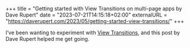 +++
title = "Getting started with View Transitions on multi-page apps by Dave Rupert"
date = "2023-07-21T14:15:18+02:00"
externalURL = "https://daverupert.com/2023/05/getting-started-view-transitions/"
+++

I’ve been wanting to experiment with [View Transitions](https://developer.mozilla.org/en-US/docs/Web/API/View_Transitions_API), and this post by Dave Rupert helped me get going.
